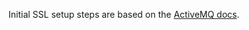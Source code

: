 Initial SSL setup steps are based on the 
[ActiveMQ docs](http://activemq.apache.org/how-do-i-use-ssl.html).
